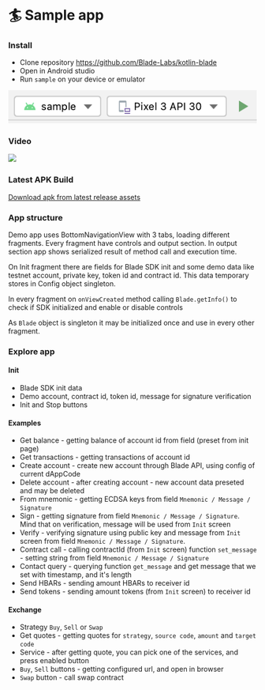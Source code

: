 # 🏄‍ Sample app

### Install

* Clone repository https://github.com/Blade-Labs/kotlin-blade
* Open in Android studio
* Run `sample` on your device or emulator

![](../docs/assets/run.png)

### Video

[<img src="https://i.ytimg.com/vi/DffduclXHQ0/maxresdefault.jpg" width="50%">](https://www.youtube.com/watch?v=DffduclXHQ0 "Demo video")

### Latest APK Build

[Download apk from latest release assets](https://github.com/Blade-Labs/kotlin-blade/releases/latest)

### App structure

Demo app uses BottomNavigationView with 3 tabs, loading different fragments. 
Every fragment have controls and output section. In output section app shows serialized result of method call and execution time.

On Init fragment there are fields for Blade SDK init and some demo data like testnet account, private key, token id and contract id.
This data temporary stores in Config object singleton. 

In every fragment on `onViewCreated` method calling `Blade.getInfo()` to check if SDK initialized and enable or disable controls

As `Blade` object is singleton it may be initialized once and use in every other fragment. 

### Explore app

#### Init

* Blade SDK init data
* Demo account, contract id, token id, message for signature verification
* Init and Stop buttons

#### Examples

* Get balance - getting balance of account id from field (preset from init page)
* Get transactions - getting transactions of account id
* Create account - create new account through Blade API, using config of current dAppCode
* Delete account - after creating account - new account data preseted and may be deleted
* From mnemonic - getting ECDSA keys from field `Mnemonic / Message / Signature`
* Sign - getting signature from field `Mnemonic / Message / Signature`. Mind that on verification, message will be used from `Init` screen 
* Verify - verifying signature using public key and message from `Init` screen from field `Mnemonic / Message / Signature`. 
* Contract call - calling contractId (from `Init` screen) function `set_message` - setting string from field `Mnemonic / Message / Signature` 
* Contact query - querying function `get_message` and get message that we set with timestamp, and it's length
* Send HBARs - sending amount HBARs to receiver id  
* Send tokens - sending amount tokens (from `Init` screen) to receiver id

#### Exchange

* Strategy `Buy`, `Sell` or `Swap`
* Get quotes - getting quotes for `strategy`, `source code`, `amount` and `target code`
* Service - after getting quote, you can pick one of the services, and press enabled button 
* `Buy`, `Sell` buttons - getting configured url, and open in browser
* `Swap` button - call swap contract